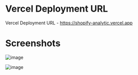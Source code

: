 
# Vercel Deployment URL
Vercel Deployment URL - https://shopify-analytic.vercel.app
# Screenshots
![image](https://github.com/user-attachments/assets/b8a740f1-31ac-4930-9ff9-2909ad15c090)

![image](https://github.com/user-attachments/assets/ddb9aa56-c2cc-4f88-9fb4-7d966f8f72a0)

